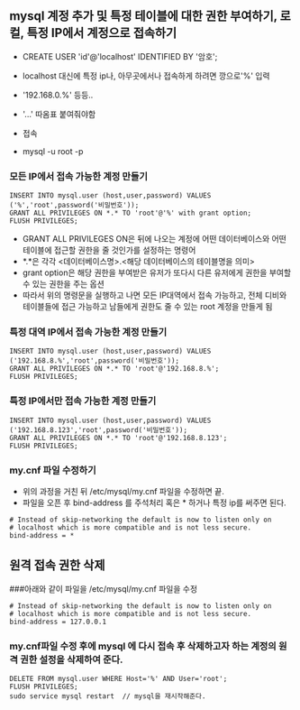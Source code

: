## mysql 계정 추가 및 특정 테이블에 대한 권한 부여하기, 로컬, 특정 IP에서 계정으로 접속하기

- CREATE USER 'id'@'localhost' IDENTIFIED BY '암호';
- localhost 대신에 특정 ip나, 아무곳에서나 접속하게 하려면 깡으로'%' 입력
- '192.168.0.%' 등등..
- '...' 따옴표 붙여줘야함

- 접속
- mysql -u root -p

### 모든 IP에서 접속 가능한 계정 만들기
```
INSERT INTO mysql.user (host,user,password) VALUES ('%','root',password('비밀번호'));
GRANT ALL PRIVILEGES ON *.* TO 'root'@'%' with grant option;  
FLUSH PRIVILEGES;
```
- GRANT ALL PRIVILEGES ON은 뒤에 나오는 계정에 어떤 데이터베이스와 어떤 테이블에 접근할 권한을 줄 것인가를 설정하는 명령어
- \*.\*은 각각 <데이터베이스명>.<해당 데이터베이스의 테이블명을 의미>
- grant option은 해당 권한을 부여받은 유저가 또다시 다른 유저에게 권한을 부여할 수 있는 권한을 주는 옵션
- 따라서 위의 명령문을 실행하고 나면 모든 IP대역에서 접속 가능하고, 전체 디비와 테이블들에 접근 가능하고 남들에게 권한도 줄 수 있는 root 계정을 만들게 됨

### 특정 대역 IP에서 접속 가능한 계정 만들기
```
INSERT INTO mysql.user (host,user,password) VALUES ('192.168.8.%','root',password('비밀번호'));
GRANT ALL PRIVILEGES ON *.* TO 'root'@'192.168.8.%';
FLUSH PRIVILEGES;
```

### 특정 IP에서만 접속 가능한 계정 만들기
```
INSERT INTO mysql.user (host,user,password) VALUES ('192.168.8.123','root',password('비밀번호'));
GRANT ALL PRIVILEGES ON *.* TO 'root'@'192.168.8.123';
FLUSH PRIVILEGES;
```

### my.cnf 파일 수정하기

- 위의 과정을 거친 뒤 /etc/mysql/my.cnf 파일을 수정하면 끝.
- 파일을 오픈 후 bind-address 를 주석처리 혹은 * 하거나 특정 ip를 써주면 된다.
```
# Instead of skip-networking the default is now to listen only on
# localhost which is more compatible and is not less secure.
bind-address = *
```


## 원격 접속 권한 삭제
###아래와 같이 파일을 /etc/mysql/my.cnf 파일을 수정

```
# Instead of skip-networking the default is now to listen only on
# localhost which is more compatible and is not less secure.
bind-address = 127.0.0.1
```
### my.cnf파일 수정 후에 mysql 에 다시 접속 후 삭제하고자 하는 계정의 원격 권한 설정을 삭제하여 준다.

```
DELETE FROM mysql.user WHERE Host='%' AND User='root';
FLUSH PRIVILEGES;
sudo service mysql restart  // mysql을 재시작해준다.
```
